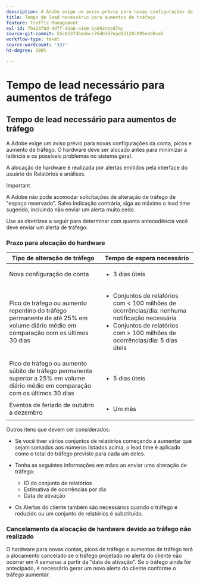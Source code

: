 ```yaml
---
description: A Adobe exige um aviso prévio para novas configurações da conta, picos e aumento de tráfego. O hardware deve ser alocado antes para minimizar a latência e os possíveis problemas no sistema geral.
title: Tempo de lead necessário para aumentos de tráfego
feature: Traffic Management
exl-id: fb428f8d-9dff-43a6-a1e8-1a892cbed7ac
source-git-commit: 55c8337dbeebcc76db367ead15128c095e4d8ce5
workflow-type: tm+mt
source-wordcount: '337'
ht-degree: 100%

---
```


# Tempo de lead necessário para aumentos de tráfego

## Tempo de lead necessário para aumentos de tráfego

A Adobe exige um aviso prévio para novas configurações da conta, picos e aumento de tráfego. O hardware deve ser alocado antes para minimizar a latência e os possíveis problemas no sistema geral.

A alocação de hardware é realizada por alertas emitidos pela interface do usuário do Relatórios e análises.

>[!IMPORTANT]
>
> A Adobe não pode acomodar solicitações de alteração de tráfego de &quot;espaço reservado&quot;. Salvo indicação contrária, siga ao máximo o lead time sugerido, incluindo não enviar um alerta muito cedo.

Use as diretrizes a seguir para determinar com quanta antecedência você deve enviar um alerta de tráfego:

### Prazo para alocação do hardware


<table id="table_A67CC3B164F740088797BD8913244E47">
 <thead>
  <tr>
   <th colname="col1" class="entry"> Tipo de alteração de tráfego </th>
   <th colname="col2" class="entry"> Tempo de espera necessário </th>
  </tr>
 </thead>
 <tbody>
  <tr>
   <td colname="col1"> Nova configuração de conta </td>
   <td colname="col2"> <ul><li>3 dias úteis</li></ul></td>
  </tr>
  <tr>
   <td colname="col1"> Pico de tráfego ou aumento repentino do tráfego permanente de até 25% em volume diário médio em comparação com os últimos 30 dias</td>
   <td colname="col2"> <ul><li>Conjuntos de relatórios com &lt; 100 milhões de ocorrências/dia: nenhuma notificação necessária</li><li>Conjuntos de relatórios com &gt; 100 milhões de ocorrências/dia: 5 dias úteis</li></ul></td>
  </tr>
  <tr>
   <td colname="col1"> Pico de tráfego ou aumento súbito de tráfego permanente superior a 25% em volume diário médio em comparação com os últimos 30 dias</td>
   <td colname="col2"> <ul><li>5 dias úteis</li></ul></td>
  </tr>
  <tr>
   <td colname="col1"> Eventos de feriado de outubro a dezembro </td>
   <td colname="col2"> <ul><li>Um mês</li></ul> </td>
  </tr>
 </tbody>
</table>

Outros itens que devem ser considerados:

* Se você tiver vários conjuntos de relatórios começando a aumentar que sejam somados aos números listados acima, o lead time é aplicado como o total do tráfego previsto para cada um deles.
* Tenha as seguintes informações em mãos ao enviar uma alteração de tráfego:

   * ID do conjunto de relatórios
   * Estimativa de ocorrências por dia
   * Data de ativação

* Os Alertas do cliente também são necessários quando o tráfego é reduzido ou um conjunto de relatórios é substituído.

### Cancelamento da alocação de hardware devido ao tráfego não realizado

O hardware para novas contas, picos de tráfego e aumentos de tráfego terá o alocamento cancelado se o tráfego projetado no alerta do cliente não ocorrer em 4 semanas a partir da &quot;data de ativação&quot;. Se o tráfego ainda for antecipado, é necessário gerar um novo alerta do cliente conforme o tráfego aumentar.
